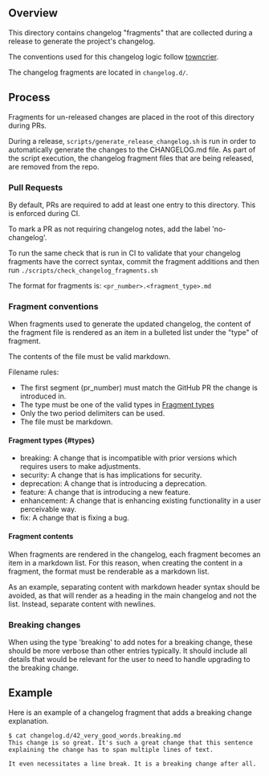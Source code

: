 ## Overview

This directory contains changelog "fragments" that are collected during a release to
generate the project's changelog.

The conventions used for this changelog logic follow [towncrier](https://towncrier.readthedocs.io/en/stable/markdown.html).

The changelog fragments are located in `changelog.d/`.

## Process

Fragments for un-released changes are placed in the root of this directory during PRs.

During a release, `scripts/generate_release_changelog.sh` is run in order to automatically
generate the changes to the CHANGELOG.md file. As part of the script execution, the
changelog fragment files that are being released, are removed from the repo.

### Pull Requests

By default, PRs are required to add at least one entry to this directory.
This is enforced during CI.

To mark a PR as not requiring changelog notes, add the label 'no-changelog'.

To run the same check that is run in CI to validate that your changelog fragments have
the correct syntax, commit the fragment additions and then run `./scripts/check_changelog_fragments.sh`

The format for fragments is: `<pr_number>.<fragment_type>.md`

### Fragment conventions

When fragments used to generate the updated changelog, the content of the fragment file is
rendered as an item in a bulleted list under the "type" of fragment.

The contents of the file must be valid markdown.

Filename rules:

- The first segment (pr_number) must match the GitHub PR the change is introduced in.
- The type must be one of the valid types in [Fragment types](#types)
- Only the two period delimiters can be used.
- The file must be markdown.

#### Fragment types {#types}

- breaking: A change that is incompatible with prior versions which requires users to make adjustments.
- security: A change that is has implications for security.
- deprecation: A change that is introducing a deprecation.
- feature: A change that is introducing a new feature.
- enhancement: A change that is enhancing existing functionality in a user perceivable way.
- fix: A change that is fixing a bug.

#### Fragment contents

When fragments are rendered in the changelog, each fragment becomes an item in a markdown list.
For this reason, when creating the content in a fragment, the format must be renderable as a markdown list.

As an example, separating content with markdown header syntax should be avoided, as that will render
as a heading in the main changelog and not the list. Instead, separate content with newlines.

### Breaking changes

When using the type 'breaking' to add notes for a breaking change, these should be more verbose than
other entries typically. It should include all details that would be relevant for the user to need
to handle upgrading to the breaking change.

## Example

Here is an example of a changelog fragment that adds a breaking change explanation.

    $ cat changelog.d/42_very_good_words.breaking.md
    This change is so great. It's such a great change that this sentence
    explaining the change has to span multiple lines of text.

    It even necessitates a line break. It is a breaking change after all.
